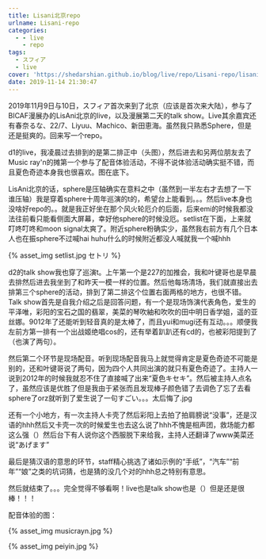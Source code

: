 ```yaml
---
title: Lisani北京repo
urlname: Lisani-repo
categories:
  - - live
    - repo
tags:
  - スフィア
  - live
cover: 'https://shedarshian.github.io/blog/live/repo/Lisani-repo/lisani.jpg'
date: 2019-11-14 21:30:47
---
```


2019年11月9日与10日，スフィア首次来到了北京（应该是首次来大陆），参与了BICAF漫展办的LisAni北京的live，以及漫展第二天的talk show。Live其余嘉宾还有春奈るな、22/7、Liyuu、Machico、新田恵海。虽然我只熟悉Sphere，但是还是挺爽的。回来写一个repo。

d1的live，我凌晨过去排到的是第二排正中（头图），然后进去和另两位朋友去了Music ray'n的摊第一个参与了配音体验活动，不得不说体验活动确实挺不错，而且夏色奇迹本身我也很喜欢。图在底下。

LisAni北京的话，sphere是压轴确实在意料之中（虽然到一半左右才去想了一下谁压轴）我是穿着sphere十周年巡演的t的，希望台上能看到。。。然后live本身也没啥好repo的。。就是我正好坐在那个风火轮厄介的后面，后来emi的时候我都没法往前看只能看侧面大屏幕，幸好他sphere的时候没厄。setlist在下面，上来就叮咚叮咚和moon signal太爽了。附近sphere粉确实少，虽然我右前方有几个日本人也在振sphere不过喊hai huhu什么的时候附近都没人喊就我一个喊hhh

<!--more-->
{% asset_img setlist.jpg セトリ %}

d2的talk show我也穿了巡演t。上午第一个是227的加推会，我和叶键哥也是早晨去排然后进去我坐到了和昨天一模一样的位置。然后他每场清场，我们就直接出去排第三个sphere的活动，排到了第二排这个位置右面两格的地方，也很不错。Talk show首先是自我介绍之后是回答问题，有一个是现场饰演代表角色，爱生的平泽唯，彩阳的宝石之国的翡翠，美菜的琴吹紬和吹吹的田中明日香学姐，遥的亚丝娜。9012年了还能听到轻音真的是太棒了，而且yui和mugi还有互动。。。顺便我左前方第一排有一个出战姬绝唱cos的，还有举着趴趴还有cd的，也被彩阳提到了（也演了两句）。

然后第二个环节是现场配音。听到现场配音我马上就觉得肯定是夏色奇迹不可能是别的，还和叶键哥说了两句，因为四个人共同出演的就只有夏色奇迹了。主持人一说到2012年的时候我就忍不住了直接喊了出来“夏色キセキ”。然后被主持人点名了，虽然应该是优胜了但是我由于紧张而且发现棒子颜色错了去调色了忘了去看sphere了orz就听到了爱生说了一句すごい。。。太后悔了.jpg

还有一个小地方，有一次主持人卡壳了然后彩阳上去拍了拍肩膀说“没事”，还是汉语的hhh然后又卡壳一次的时候爱生也去这么说了hhh不愧是相声团，救场能力都这么强（）然后台下有人说你这个西服脱下来给我，主持人还翻译了www美菜还说“あげます”

最后是猜汉语的意思的环节，staff精心挑选了诸如示例的“手纸”，“汽车”“前年”“娘”之类的坑词猜，也是猜的没几个对的hhh总之特别有意思。

然后就结束了。。。完全觉得不够看啊！live也是talk show也是（）但是还是很棒！！！

配音体验的图：

{% asset_img musicrayn.jpg %}

{% asset_img peiyin.jpg %}